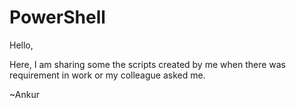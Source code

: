 # PowerShell
Hello,

Here, I am sharing some the scripts created by me when there was requirement in work or my colleague asked me.

~Ankur
